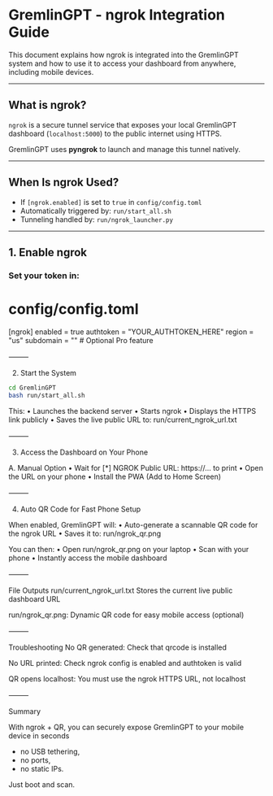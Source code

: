 # GremlinGPT - ngrok Integration Guide

This document explains how ngrok is integrated into the GremlinGPT system and how to use it to access your dashboard from anywhere, including mobile devices.

---

## What is ngrok?

`ngrok` is a secure tunnel service that exposes your local GremlinGPT dashboard (`localhost:5000`) to the public internet using HTTPS.

GremlinGPT uses **pyngrok** to launch and manage this tunnel natively.

---

## When Is ngrok Used?

- If `[ngrok.enabled]` is set to `true` in `config/config.toml`
- Automatically triggered by: `run/start_all.sh`
- Tunneling handled by: `run/ngrok_launcher.py`

---

## 1. Enable ngrok

### Set your token in:

# config/config.toml

[ngrok]
enabled = true
authtoken = "YOUR_AUTHTOKEN_HERE"
region = "us"
subdomain = ""  # Optional Pro feature

⸻

2. Start the System
```bash
cd GremlinGPT
bash run/start_all.sh
```
This:
	•	Launches the backend server
	•	Starts ngrok
	•	Displays the HTTPS link publicly
	•	Saves the live public URL to:
run/current_ngrok_url.txt

⸻

3. Access the Dashboard on Your Phone

A. Manual Option
	•	Wait for [*] NGROK Public URL: https://... to print
	•	Open the URL on your phone
	•	Install the PWA (Add to Home Screen)

⸻

4. Auto QR Code for Fast Phone Setup

When enabled, GremlinGPT will:
	•	Auto-generate a scannable QR code for the ngrok URL
	•	Saves it to:
run/ngrok_qr.png

You can then:
	•	Open run/ngrok_qr.png on your laptop
	•	Scan with your phone
	•	Instantly access the mobile dashboard

⸻

File Outputs
run/current_ngrok_url.txt
Stores the current live public dashboard URL

run/ngrok_qr.png:
Dynamic QR code for easy mobile access (optional)

⸻

Troubleshooting
No QR generated:
Check that qrcode is installed

No URL printed:
Check ngrok config is enabled and authtoken is valid

QR opens localhost:
You must use the ngrok HTTPS URL, not localhost

⸻

Summary

With ngrok + QR, you can securely expose GremlinGPT to your mobile device in seconds 
- no USB tethering,
- no ports,
- no static IPs.

Just boot and scan.
